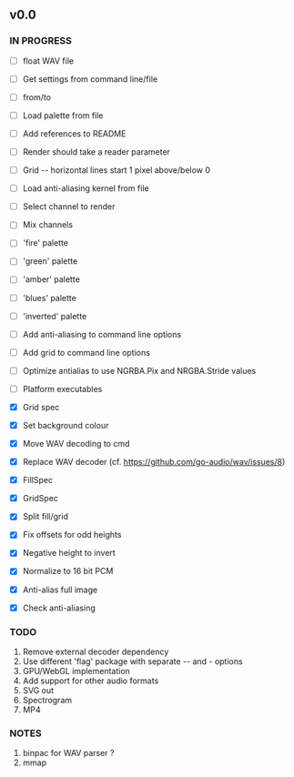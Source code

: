 ## v0.0

### IN PROGRESS

- [ ] float WAV file
- [ ] Get settings from command line/file
- [ ] from/to
- [ ] Load palette from file
- [ ] Add references to README

- [ ] Render should take a reader parameter
- [ ] Grid
      -- horizontal lines start 1 pixel above/below 0

- [ ] Load anti-aliasing kernel from file
- [ ] Select channel to render
- [ ] Mix channels
- [ ] 'fire' palette
- [ ] 'green' palette
- [ ] 'amber' palette
- [ ] 'blues' palette
- [ ] 'inverted' palette
- [ ] Add anti-aliasing to command line options
- [ ] Add grid to command line options
- [ ] Optimize antialias to use NGRBA.Pix and NRGBA.Stride values
- [ ] Platform executables

- [x] Grid spec
- [x] Set background colour
- [x] Move WAV decoding to cmd
- [x] Replace WAV decoder (cf. https://github.com/go-audio/wav/issues/8)
- [x] FillSpec
- [x] GridSpec
- [x] Split fill/grid
- [x] Fix offsets for odd heights
- [x] Negative height to invert
- [x] Normalize to 16 bit PCM
- [x] Anti-alias full image
- [x] Check anti-aliasing

### TODO

1. Remove external decoder dependency
2. Use different 'flag' package with separate -- and - options
3. GPU/WebGL implementation
4. Add support for other audio formats
5. SVG out
6. Spectrogram
7. MP4

### NOTES

1. binpac for WAV parser ?
2. mmap
